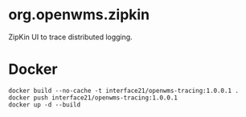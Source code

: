 # org.openwms.zipkin

ZipKin UI to trace distributed logging.

# Docker

```
docker build --no-cache -t interface21/openwms-tracing:1.0.0.1 .
docker push interface21/openwms-tracing:1.0.0.1
docker up -d --build
```
